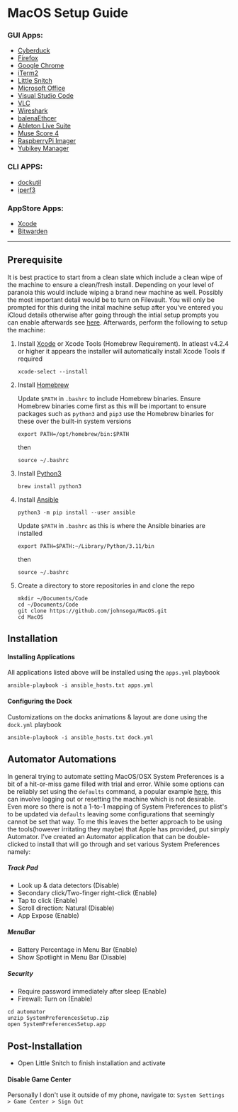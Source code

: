 # MacOS Setup Guide

### GUI Apps:
- [Cyberduck](https://cyberduck.io/)
- [Firefox](https://www.mozilla.org/en-US/firefox/)
- [Google Chrome](https://www.google.com/chrome/)
- [iTerm2](https://www.iterm2.com/)
- [Little Snitch](https://www.obdev.at/products/littlesnitch/index.html)
- [Microsoft Office](https://products.office.com/en-us/mac/microsoft-office-for-mac)
- [Visual Studio Code](https://code.visualstudio.com/)
- [VLC](https://www.videolan.org/vlc/)
- [Wireshark](https://www.wireshark.org/)
- [balenaEthcer](https://etcher.balena.io/)
- [Ableton Live Suite](https://www.ableton.com/)
- [Muse Score 4](https://musescore.org/)
- [RaspberryPi Imager](https://github.com/raspberrypi/rpi-imager)
- [Yubikey Manager](https://www.yubico.com/support/download/yubikey-manager/)

### CLI APPS:
- [dockutil](https://github.com/kcrawford/dockutil)
- [iperf3](https://iperf.fr/iperf-download.php)

### AppStore Apps:
- [Xcode](https://apps.apple.com/us/app/xcode/id497799835)
- [Bitwarden](https://apps.apple.com/us/app/bitwarden-password-manager/id1137397744)

***

## Prerequisite
It is best practice to start from a clean slate which include a clean wipe of the machine to ensure a clean/fresh install. Depending on your level of paranoia this would include wiping a brand new machine as well. Possibly the most important detail would be to turn on Filevault. You will only be prompted for this during the inital machine setup after you've entered you iCloud details otherwise after going through the intial setup prompts you can enable afterwards see [here](https://support.apple.com/en-us/HT204837). Afterwards, perform the following to setup the machine:

1. Install [Xcode](https://itunes.apple.com/us/app/xcode/id497799835) or Xcode Tools (Homebrew Requirement). In atleast v4.2.4 or higher it appears the installer will automatically install Xcode Tools if required
    ```
    xcode-select --install
    ```
2. Install [Homebrew](https://docs.brew.sh/Installation)

    Update `$PATH` in `.bashrc` to include Homebrew binaries. Ensure Homebrew binaries come first as this will be important to ensure packages such as `python3` and `pip3` use the Homebrew binaries for these over the built-in system versions

    ```
    export PATH=/opt/homebrew/bin:$PATH
    ```
    then
    ```
    source ~/.bashrc
    ```
3. Install [Python3](https://www.python.org/)
    ```
    brew install python3
    ```
4. Install [Ansible](https://docs.ansible.com/ansible/latest/installation_guide/intro_installation.html)
    ```
    python3 -m pip install --user ansible
    ```
    Update `$PATH` in `.bashrc` as this is where the Ansible binaries are installed
    
    ```
    export PATH=$PATH:~/Library/Python/3.11/bin
    ```
    then
    ```
    source ~/.bashrc
    ```
5. Create a directory to store repositories in and clone the repo
    ```
    mkdir ~/Documents/Code
    cd ~/Documents/Code
    git clone https://github.com/johnsoga/MacOS.git
    cd MacOS
    ```

## Installation
#### Installing Applications
All applications listed above will be installed using the `apps.yml` playbook
```
ansible-playbook -i ansible_hosts.txt apps.yml
```
#### Configuring the Dock
Customizations on the docks animations & layout are done using the `dock.yml` playbook
```
ansible-playbook -i ansible_hosts.txt dock.yml
```

## Automator Automations
In general trying to automate setting MacOS/OSX System Preferences is a bit of a hit-or-miss game filled with trial and error. While some options can be reliably set using the `defaults` command, a popular example [here](https://github.com/mathiasbynens/dotfiles/blob/main/.macos), this can involve logging out or resetting the machine which is not desirable. Even more so there is not a 1-to-1 mapping of System Preferences to plist's to be updated via `defaults` leaving some configurations that seemingly cannot be set that way. To me this leaves the better approach to be using the tools(however irritating they maybe) that Apple has provided, put simply Automator. I've created an Automator application that can be double-clicked to install that will go through and set various System Preferences namely:

##### Track Pad 
* Look up & data detectors (Disable)
* Secondary click/Two-finger right-click (Enable)
* Tap to click (Enable)
* Scroll direction: Natural (Disable)
* App Expose (Enable)

##### MenuBar
* Battery Percentage in Menu Bar (Enable)
* Show Spotlight in Menu Bar (Disable)

##### Security
* Require password immediately after sleep (Enable)
* Firewall: Turn on (Enable)

```
cd automator
unzip SystemPreferencesSetup.zip
open SystemPreferencesSetup.app
```

## Post-Installation
* Open Little Snitch to finish installation and activate
#### Disable Game Center
Personally I don't use it outside of my phone, navigate to: `System Settings > Game Center > Sign Out`

